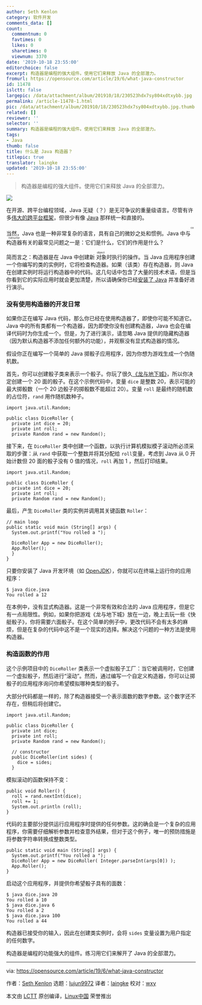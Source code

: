 ```yaml
---
author: Seth Kenlon
category: 软件开发
comments_data: []
count:
  commentnum: 0
  favtimes: 0
  likes: 0
  sharetimes: 0
  viewnum: 3370
date: '2019-10-18 23:55:00'
editorchoice: false
excerpt: 构造器是编程的强大组件。使用它们来释放 Java 的全部潜力。
fromurl: https://opensource.com/article/19/6/what-java-constructor
id: 11478
islctt: false
largepic: /data/attachment/album/201910/18/230523hdx7sy804xdtxybb.jpg
permalink: /article-11478-1.html
pic: /data/attachment/album/201910/18/230523hdx7sy804xdtxybb.jpg.thumb.jpg
related: []
reviewer: ''
selector: ''
summary: 构造器是编程的强大组件。使用它们来释放 Java 的全部潜力。
tags:
- Java
thumb: false
title: 什么是 Java 构造器？
titlepic: true
translator: laingke
updated: '2019-10-18 23:55:00'
---
```



> 
> 构造器是编程的强大组件。使用它们来释放 Java 的全部潜力。
> 
> 
> 


![](/data/attachment/album/201910/18/230523hdx7sy804xdtxybb.jpg)


在开源、跨平台编程领域，Java 无疑（？）是无可争议的重量级语言。尽管有许多[伟大的跨平台](https://opensource.com/resources/python)[框架](https://opensource.com/article/17/4/pyqt-versus-wxpython)，但很少有像 [Java](https://opensource.com/resources/java) 那样统一和直接的。


当然，Java 也是一种非常复杂的语言，具有自己的微妙之处和惯例。Java 中与<ruby> 构造器 <rt>  constructor </rt></ruby>有关的最常见问题之一是：它们是什么，它们的作用是什么？


简而言之：构造器是在 Java 中创建新<ruby> 对象 <rt>  object </rt></ruby>时执行的操作。当 Java 应用程序创建一个你编写的类的实例时，它将检查构造器。如果（该类）存在构造器，则 Java 在创建实例时将运行构造器中的代码。这几句话中包含了大量的技术术语，但是当你看到它的实际应用时就会更加清楚，所以请确保你已经[安装了 Java](https://openjdk.java.net/install/index.html) 并准备好进行演示。


### 没有使用构造器的开发日常


如果你正在编写 Java 代码，那么你已经在使用构造器了，即使你可能不知道它。Java 中的所有类都有一个构造器，因为即使你没有创建构造器，Java 也会在编译代码时为你生成一个。但是，为了进行演示，请忽略 Java 提供的隐藏构造器（因为默认构造器不添加任何额外的功能），并观察没有显式构造器的情况。


假设你正在编写一个简单的 Java 掷骰子应用程序，因为你想为游戏生成一个伪随机数。


首先，你可以创建骰子类来表示一个骰子。你玩了很久[《龙与地下城》](https://opensource.com/article/19/5/free-rpg-day)，所以你决定创建一个 20 面的骰子。在这个示例代码中，变量 `dice` 是整数 20，表示可能的最大掷骰数（一个 20 边骰子的掷骰数不能超过 20）。变量 `roll` 是最终的随机数的占位符，`rand` 用作随机数种子。



```
import java.util.Random;

public class DiceRoller {
  private int dice = 20;
  private int roll;
  private Random rand = new Random();
```

接下来，在 `DiceRoller` 类中创建一个函数，以执行计算机模拟模子滚动所必须采取的步骤：从 `rand` 中获取一个整数并将其分配给 `roll`变量，考虑到 Java 从 0 开始计数但 20 面的骰子没有 0 值的情况，`roll` 再加 1 ，然后打印结果。



```
import java.util.Random;

public class DiceRoller {
  private int dice = 20;
  private int roll;
  private Random rand = new Random();
```

最后，产生 `DiceRoller` 类的实例并调用其关键函数 `Roller`：



```
// main loop
public static void main (String[] args) {
  System.out.printf("You rolled a ");

  DiceRoller App = new DiceRoller();
  App.Roller();
  }
}
```

只要你安装了 Java 开发环境（如 [OpenJDK](https://openjdk.java.net/)），你就可以在终端上运行你的应用程序：



```
$ java dice.java
You rolled a 12
```

在本例中，没有显式构造器。这是一个非常有效和合法的 Java 应用程序，但是它有一点局限性。例如，如果你把游戏《龙与地下城》放在一边，晚上去玩一些《快艇骰子》，你将需要六面骰子。在这个简单的例子中，更改代码不会有太多的麻烦，但是在复杂的代码中这不是一个现实的选择。解决这个问题的一种方法是使用构造器。


### 构造函数的作用


这个示例项目中的 `DiceRoller` 类表示一个虚拟骰子工厂：当它被调用时，它创建一个虚拟骰子，然后进行“滚动”。然而，通过编写一个自定义构造器，你可以让掷骰子的应用程序询问你希望模拟哪种类型的骰子。


大部分代码都是一样的，除了构造器接受一个表示面数的数字参数。这个数字还不存在，但稍后将创建它。



```
import java.util.Random;

public class DiceRoller {
  private int dice;  
  private int roll;
  private Random rand = new Random();

  // constructor
  public DiceRoller(int sides) {
    dice = sides;
  }
```

模拟滚动的函数保持不变：



```
public void Roller() {
  roll = rand.nextInt(dice);
  roll += 1;
  System.out.println (roll);
}
```

代码的主要部分提供运行应用程序时提供的任何参数。这的确会是一个复杂的应用程序，你需要仔细解析参数并检查意外结果，但对于这个例子，唯一的预防措施是将参数字符串转换成整数类型。



```
public static void main (String[] args) {
  System.out.printf("You rolled a ");
  DiceRoller App = new DiceRoller( Integer.parseInt(args[0]) );
  App.Roller();
}
```

启动这个应用程序，并提供你希望骰子具有的面数：



```
$ java dice.java 20
You rolled a 10
$ java dice.java 6
You rolled a 2
$ java dice.java 100
You rolled a 44
```

构造器已接受你的输入，因此在创建类实例时，会将 `sides` 变量设置为用户指定的任何数字。


构造器是编程的功能强大的组件。练习用它们来解开了 Java 的全部潜力。




---


via: <https://opensource.com/article/19/6/what-java-constructor>


作者：[Seth Kenlon](https://opensource.com/users/seth) 选题：[lujun9972](https://github.com/lujun9972) 译者：[laingke](https://github.com/laingke) 校对：[wxy](https://github.com/wxy)


本文由 [LCTT](https://github.com/LCTT/TranslateProject) 原创编译，[Linux中国](https://linux.cn/) 荣誉推出